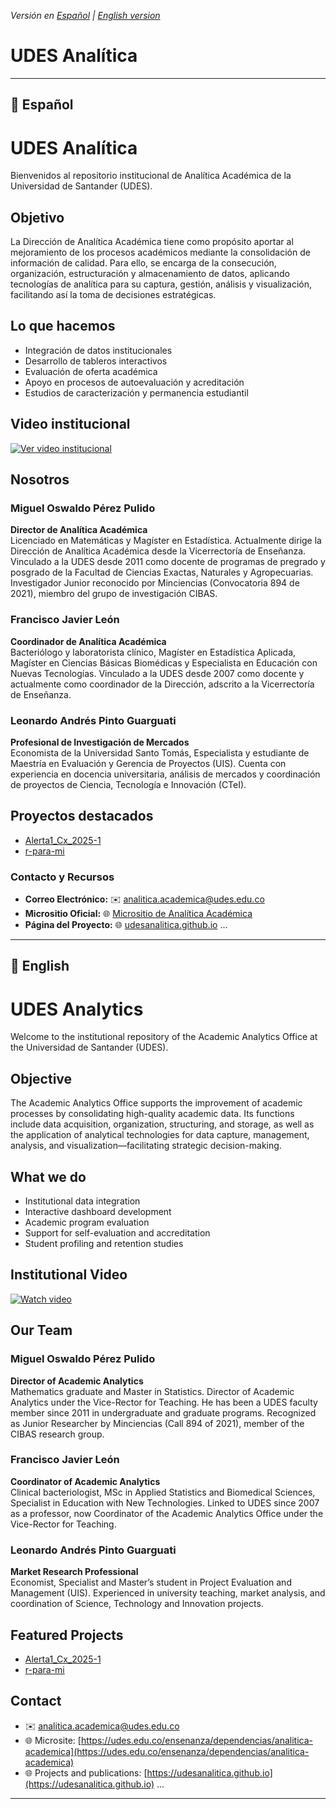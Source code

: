 *Versión en [Español](#español) | [English version](#english)*

# UDES Analítica
---

## 📘 Español

# UDES Analítica

Bienvenidos al repositorio institucional de Analítica Académica de la Universidad de Santander (UDES).

## Objetivo

La Dirección de Analítica Académica tiene como propósito aportar al mejoramiento de los procesos académicos mediante la consolidación de información de calidad. Para ello, se encarga de la consecución, organización, estructuración y almacenamiento de datos, aplicando tecnologías de analítica para su captura, gestión, análisis y visualización, facilitando así la toma de decisiones estratégicas.

## Lo que hacemos

- Integración de datos institucionales
- Desarrollo de tableros interactivos
- Evaluación de oferta académica
- Apoyo en procesos de autoevaluación y acreditación
- Estudios de caracterización y permanencia estudiantil

## Video institucional

[![Ver video institucional](https://img.youtube.com/vi/ain6MPF-4Hc/0.jpg)](https://www.youtube.com/watch?v=ain6MPF-4Hc)

## Nosotros

### Miguel Oswaldo Pérez Pulido  
**Director de Analítica Académica**  
Licenciado en Matemáticas y Magíster en Estadística. Actualmente dirige la Dirección de Analítica Académica desde la Vicerrectoría de Enseñanza. Vinculado a la UDES desde 2011 como docente de programas de pregrado y posgrado de la Facultad de Ciencias Exactas, Naturales y Agropecuarias. Investigador Junior reconocido por Minciencias (Convocatoria 894 de 2021), miembro del grupo de investigación CIBAS.

### Francisco Javier León  
**Coordinador de Analítica Académica**  
Bacteriólogo y laboratorista clínico, Magíster en Estadística Aplicada, Magíster en Ciencias Básicas Biomédicas y Especialista en Educación con Nuevas Tecnologías. Vinculado a la UDES desde 2007 como docente y actualmente como coordinador de la Dirección, adscrito a la Vicerrectoría de Enseñanza.

### Leonardo Andrés Pinto Guarguati  
**Profesional de Investigación de Mercados**  
Economista de la Universidad Santo Tomás, Especialista y estudiante de Maestría en Evaluación y Gerencia de Proyectos (UIS). Cuenta con experiencia en docencia universitaria, análisis de mercados y coordinación de proyectos de Ciencia, Tecnología e Innovación (CTeI).

## Proyectos destacados

- [Alerta1_Cx_2025-1](https://github.com/udesanalitica/Alerta1_Cx_2025-1)
- [r-para-mi](https://github.com/udesanalitica/r-para-mi)

### Contacto y Recursos

* **Correo Electrónico:** ✉️ [analitica.academica@udes.edu.co](mailto:analitica.academica@udes.edu.co)
* **Micrositio Oficial:** 🌐 [Micrositio de Analítica Académica](https://udes.edu.co/ensenanza/dependencias/analitica-academica)
* **Página del Proyecto:** 🌐 [udesanalitica.github.io](https://udesanalitica.github.io)
...

---

## 📗 English

# UDES Analytics

Welcome to the institutional repository of the Academic Analytics Office at the Universidad de Santander (UDES).

## Objective

The Academic Analytics Office supports the improvement of academic processes by consolidating high-quality academic data. Its functions include data acquisition, organization, structuring, and storage, as well as the application of analytical technologies for data capture, management, analysis, and visualization—facilitating strategic decision-making.

## What we do

- Institutional data integration  
- Interactive dashboard development  
- Academic program evaluation  
- Support for self-evaluation and accreditation  
- Student profiling and retention studies  

## Institutional Video

[![Watch video](https://img.youtube.com/vi/ain6MPF-4Hc/0.jpg)](https://www.youtube.com/watch?v=ain6MPF-4Hc)

## Our Team

### Miguel Oswaldo Pérez Pulido  
**Director of Academic Analytics**  
Mathematics graduate and Master in Statistics. Director of Academic Analytics under the Vice-Rector for Teaching. He has been a UDES faculty member since 2011 in undergraduate and graduate programs. Recognized as Junior Researcher by Minciencias (Call 894 of 2021), member of the CIBAS research group.

### Francisco Javier León  
**Coordinator of Academic Analytics**  
Clinical bacteriologist, MSc in Applied Statistics and Biomedical Sciences, Specialist in Education with New Technologies. Linked to UDES since 2007 as a professor, now Coordinator of the Academic Analytics Office under the Vice-Rector for Teaching.

### Leonardo Andrés Pinto Guarguati  
**Market Research Professional**  
Economist, Specialist and Master’s student in Project Evaluation and Management (UIS). Experienced in university teaching, market analysis, and coordination of Science, Technology and Innovation projects.

## Featured Projects

- [Alerta1_Cx_2025-1](https://github.com/udesanalitica/Alerta1_Cx_2025-1)  
- [r-para-mi](https://github.com/udesanalitica/r-para-mi)

## Contact

- ✉️ analitica.academica@udes.edu.co  
- 🌐 Microsite: [https://udes.edu.co/ensenanza/dependencias/analitica-academica](https://udes.edu.co/ensenanza/dependencias/analitica-academica)  
- 🌐 Projects and publications: [https://udesanalitica.github.io](https://udesanalitica.github.io)
...
---




